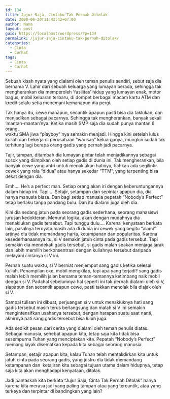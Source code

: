 ```yaml
---
id: 134
title: Jujur Saja, Cintaku Tak Pernah Ditolak
date: 2008-06-20T11:42:42+07:00
author: Nana
layout: post
guid: https://localhost/wordpress/?p=134
permalink: /jujur-saja-cintaku-tak-pernah-ditolak/
categories:
  - Cinta
  - Curhat
tags:
  - Cinta
  - Curhat
---
```

Sebuah kisah nyata yang dialami oleh teman penulis sendiri, sebut saja dia bernama V. Lahir dari sebuah keluarga yang lumayan berada, sehingga tak mengherankan dia memperoleh ‘fasilitas’ hidup yang lumayan enak, motor bagus, mobil keluaran terbaru, di dompet berbagai macam kartu ATM dan kredit selalu setia menemani kemanapun dia pergi.

Tak hanya itu, cewe manapun, secantik apapun pasti bisa dia taklukan, dan menjadikan sebagai pacarnya. Sehingga tak mengherankan, banyak sekali ‘mantan-mantan’nya. Ketika masih SMP saja dia sudah punya mantan 6 orang,  
waktu SMA jiwa “playboy” nya semakin menjadi. Hingga kini setelah lulus kuliah dan bekerja di perusahaan “warisan” keluarganya, mungkin sudah tak terhitung lagi berapa orang gadis yang pernah jadi pacarnya.

Tajir, tampan, ditambah dia lumayan pintar telah menjadikannya sebagai sosok yang diimpikan oleh setiap gadis di dunia ini. Tak mengherankan, bila banyak cewe yang antri untuk menaklukan hatinya, bahkan ada segilintir cewek yang rela “didua” atau hanya sekedar “TTM”, yang terpenting bisa dekat dengan dia.

Emh…. He’s a perfect man. Setiap orang akan iri dengan keberuntungannya dalam hidup ini. Tapi…. Setajir, setampan dan sepintar apapun dia, dia hanya manusia biasa. Dan bagi setiap manusia pepatah “Nobody’s Perfect” tetap berlaku tanpa pandang bulu. Dan itu dialami juga oleh dia.

Kini dia sedang jatuh pada seorang gadis sederhana, seorang mahasiswi jurusan kedokteran. Menurut logika, akan dengan mudahnya dia menaklukan gadis tersebut. Tapi tunggu dulu…. Karena  kenyataan berkata lain, pasalnya ternyata masih ada di dunia ini cewek yang begitu “alami” artinya dia tidak memandang harta, ketampanan dan popularitas. Karena kesederhanaannya itu, si V semakin jatuh cinta pada gadis tersebut. Tapi semakin dia mendekati gadis tersebut, si gadis malah seakan menjaga jarak dan lebih memilih berkonsentrasi dengan kuliahnya tersebut daripada melayani cintanya si V ini.

Pernah suatu waktu, si V berniat menjemput sang gadis ketika selesai kuliah. Penampilan oke, mobil mengkilap, tapi apa yang terjadi? sang gadis malah lebih memilih jalan bersama teman-temannya ketimbang naik mobil dengan si V. Padahal sebelumnya hal seperti ini tak pernah dialami oleh si V, siapapun dan secantik apapun cewe, pasti takkan menolak bila diajak oleh si V.

Sampai tulisan ini dibuat, perjuangan si v untuk menakluknya hati sang gadis tersebut masih terus berlangsung dan malah si V ini semakin mengintensifkan usahanya tersebut, dengan harapan suatu saat nanti, akhirnya hati sang gadis tersebut bisa luluh juga.

Ada sedikit pesan dari cerita yang dialami oleh teman penulis diatas. Sebagai manusia, sehebat apapun kita, tetap saja kita tidak bisa sesempurna Tuhan yang menciptakan kita. Pepatah “Nobody’s Perfect” memang layak disematkan kepada kita sebagai seorang manusia.

Setampan, setajir apapun kita, kalau Tuhan telah mentakdirkan kita untuk jatuh cinta pada seorang gadis, yang justru dia tidak memandang ketampanan dan  ketajiran kita sebagai tujuan utama dalam hidupnya, tetap saja kita akan menghadapi kenyataan, ditolak.

Jadi pantaskah kita berkata “Jujur Saja, Cinta Tak Pernah Ditolak” hanya karena kita merasa jadi yang paling tampan atau yang tercantik, atau yang terkaya dan terpintar di bandingkan yang lain?